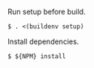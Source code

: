 Run setup before build.

```
$ . <(buildenv setup)
```

Install dependencies.

```
$ ${NPM} install
```
